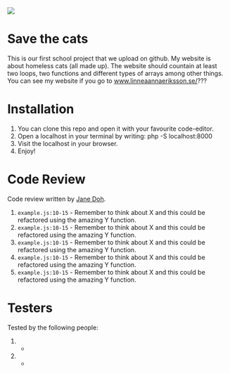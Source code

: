 <img src="https://media.giphy.com/media/MDJ9IbxxvDUQM/giphy.gif">

# Save the cats

This is our first school project that we upload on github. My website is about homeless cats (all made up). The website should countain at least two loops, two functions and different types of arrays among other things. You can see my website if you go to www.linneaannaeriksson.se/???

# Installation

1. You can clone this repo and open it with your favourite code-editor.
2. Open a localhost in your terminal by writing: php -S localhost:8000
3. Visit the localhost in your browser.
4. Enjoy!

# Code Review

Code review written by [Jane Doh](https://github.com/username).

1. `example.js:10-15` - Remember to think about X and this could be refactored using the amazing Y function.
2. `example.js:10-15` - Remember to think about X and this could be refactored using the amazing Y function.
3. `example.js:10-15` - Remember to think about X and this could be refactored using the amazing Y function.
4. `example.js:10-15` - Remember to think about X and this could be refactored using the amazing Y function.
5. `example.js:10-15` - Remember to think about X and this could be refactored using the amazing Y function.

# Testers

Tested by the following people:

1.  -
2.  -
